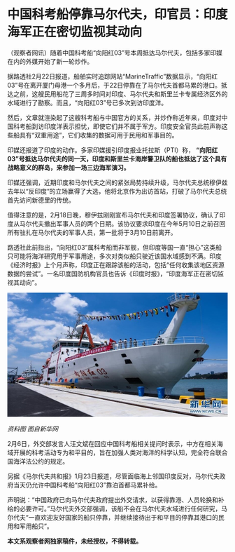 # 中国科考船停靠马尔代夫，印官员：印度海军正在密切监视其动向

（观察者网讯）随着中国科考船“向阳红03”号本周抵达马尔代夫，包括多家印媒在内的外媒开始了新一轮炒作。

据路透社2月22日报道，船舶实时追踪网站“MarineTraffic”数据显示，“向阳红03”号在离开厦门母港一个多月后，于22日停靠在了马尔代夫首都马累的港口。抵达之前，这艘民用船花了三周多时间对印度、马尔代夫和斯里兰卡专属经济区外的水域进行了勘察。而且，“向阳红03”号已多次到访印度洋。

然后，文章就渲染起了这艘科考船与中国官方的关系，并炒作称近年来，印度对中国科考船到访印度洋表示担忧，即使它们并不属于军方。印度安全官员此前声称这些船具有“双重用途”，它们收集的数据可用于民用和军事目的。

印媒还报道了印度的动作。多家印媒援引印度报业托拉斯（PTI）称，
**“向阳红03”号抵达马尔代夫的同一天，印度和斯里兰卡海岸警卫队的船也抵达了这个具有战略意义的群岛，来参加一场三边海军演习。**

印媒还强调，近期印度和马尔代夫之间的紧张局势持续升级，马尔代夫总统穆伊兹去年以“反印度”的立场赢得了大选，他将北京作为出访首站，打破了马尔代夫总统首先访问新德里的传统。

值得注意的是，2月18日晚，穆伊兹刚刚宣布马尔代夫和印度签署协议，确认了印度从马尔代夫撤出军事人员的两个日期。该协议要求印度在今年5月10日之前召回所有驻扎在马尔代夫的军事人员，第一批将于3月10日前离开。

路透社此前指出，“向阳红03”属科考船而非军舰，但印度等国一直“担心”这类船只可能将海洋研究用于军事用途，多次对类似船只驶近该国水域感到不满。印度《经济时报》上个月声称，印度正在跟踪该船的活动，包括“任何收集该地区资源数据的尝试”。一名印度国防机构官员也告诉《印度时报》，“印度海军正在密切监视其动向”。

![60124519cc7e922cdf1c7d63c5ae397b.jpg](https://raw.githubusercontent.com/qqhsx/qqnews_image/main/2024/02/23/中国科考船停靠马尔代夫，印官员：印度海军正在密切监视其动向/60124519cc7e922cdf1c7d63c5ae397b.jpg)

 _资料图 图自新华网_

2月6日，外交部发言人汪文斌在回应中国科考船相关提问时表示，中方在相关海域开展的科考活动专为和平目的，旨在加强人类对海洋的科学认知，完全符合联合国海洋法公约的规定。

另据《马尔代夫共和报》1月23日报道，尽管面临海上邻国印度反对，马尔代夫政府当天仍允许中国科考船“向阳红03”靠泊首都马累补给。

声明说：“中国政府已向马尔代夫政府提出外交请求，以获得靠港、人员轮换和补给的必要许可。”马尔代夫外交部强调，该船不会在马尔代夫水域进行任何研究，马尔代夫“一直欢迎友好国家的船只停靠，并继续接待出于和平目的停靠其港口的民用和军用船只”。

**本文系观察者网独家稿件，未经授权，不得转载。**

